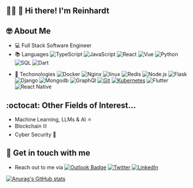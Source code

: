 <!--
**angirarc/angirarc** is a ✨ _special_ ✨ repository because its `README.md` (this file) appears on your GitHub profile.

Here are some ideas to get you started:

- 🔭 I’m currently working on ...
- 🌱 I’m currently learning ...
- 👯 I’m looking to collaborate on ...
- 🤔 I’m looking for help with ...
- 💬 Ask me about ...
- 📫 How to reach me: ...
- 😄 Pronouns: ...
- ⚡ Fun fact: ...
-->

## 👨‍💻 👋 Hi there! I'm Reinhardt

## 🤓 About Me
- 💻 Full Stack Software Engineer
- 📚 Languages ![TypeScript](https://img.shields.io/badge/-TypeScript-000?&logo=TypeScript)
![JavaScript](https://img.shields.io/badge/-JavaScript-000?&logo=JavaScript)
![React](https://img.shields.io/badge/-React-000?&logo=React)
![Vue](https://img.shields.io/badge/-Vue-000?&logo=Vue.js&logoColor=#4FC08D)
![Python](https://img.shields.io/badge/-Python-000?&logo=Python)
![SQL](https://img.shields.io/badge/-SQL-000?&logo=MySQL&logoColor=blue&color=white)
![Dart](https://img.shields.io/badge/Dart-000?style=for-the-badge&logo=dart&logoColor=0175C2)

<!-- ![Swift](https://img.shields.io/badge/-Swift-000?&logo=Swift) -->
- 💼 Techonologies ![Docker](https://img.shields.io/badge/-Docker-000?&logo=Docker) 
![Nginx](https://img.shields.io/badge/-Nginx-000?&logo=Nginx&logoColor=green) 
![linux](https://img.shields.io/badge/-linux-000?&logo=linux) 
![Redis](https://img.shields.io/badge/-Redis-000?&logo=Redis) 
![Node.js](https://img.shields.io/badge/-Node.js-000?&logo=node.js)
![Flask](https://img.shields.io/badge/-flask-000?&logo=flask)
![Django](https://img.shields.io/badge/-Django-000?&logo=django)
![Mongodb](https://img.shields.io/badge/-Mongo-000?&logo=mongodb&logoColor=#47A248)
![GraphQl](https://img.shields.io/badge/-GraphQL-000?&logo=GraphQL&logoColor=#ff69b4)
[![Git](https://img.shields.io/badge/-Git-%23F05032?style=flat-square&logo=git&logoColor=%23ffffff)](https://git-scm.com/)
[![Kubernetes](https://img.shields.io/badge/-Kubernetes-326CE5?style=flat-square&logo=Kubernetes&logoColor=ffffff)](https://kubernetes.io/) 
![Flutter](https://img.shields.io/badge/Flutter-000?logo=flutter&logoColor=0175C2)
![React Native](https://img.shields.io/badge/React_Native-000?logo=react&logoColor=0175C2)

## :octocat: Other Fields of Interest... 
- Machine Learning, LLMs & AI ⚛️
- Blockchain ⛓️
- Cyber Security 🥷


## 📱 Get in touch with me
- Reach out to me via [![Outlook Badge](https://img.shields.io/badge/Microsoft_Outlook-0078D4?style=for-the-badge&logo=microsoft-outlook&logoColor=white)](mailto:reinhardtcollins@live.com)  [![Twitter](https://img.shields.io/badge/twitter-1DA1F2.svg?style=for-the-badge&logo=twitter&logoColor=ffffff)](https://twitter.com/abc254)  [![LinkedIn](https://img.shields.io/badge/linkedin-1DA1F2.svg?style=for-the-badge&logo=linkedin&logoColor=ffffff)](https://www.linkedin.com/in/reinhardt-angira-9bb629178/)



[![Anurag's GitHub stats](https://github-readme-stats.vercel.app/api?username=angirarc&count_private=true&show_icons=true&theme=merko)](https://github.com/anuraghazra/github-readme-stats)
<!-- ![text](https://user-images.githubusercontent.com/32560913/204735723-e19bb0c4-ebca-470b-b339-4905d49d737e.gif) -->
